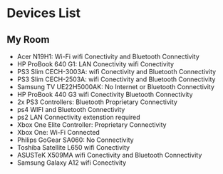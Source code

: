 # Devices List

## My Room
- Acer N19H1: Wi-Fi wifi Conectivity and Bluetooth Connectivity
- HP ProBook 640 G1: LAN Conectivity wifi Conectivity
- PS3 Slim CECH-3003A: wifi Conectivity and Bluetooth Connectivity
- PS3 Slim CECH-2503A: wifi Conectivity and Bluetooth Connectivity
- Samsung TV UE22H5000AK: No Internet or Bluetooth Connectivity
- HP ProBook 440 G3 wifi Conectivity Bluetooth Connectivity
- 2x PS3 Controllers: Bluetooth Proprietary Connectivity
- ps4 WIFI and Bluetooth Connectivity
- ps2 LAN Connectivity extenstion required  
- Xbox One Elite Controller: Proprietary Connectivity
- Xbox One: Wi-Fi Connected
- Philips GoGear SA060: No Connectivity
- Toshiba Satellite L650 wifi Conectivity
- ASUSTeK X509MA wifi Conectivity and Bluetooth Connectivity
- Samsung Galaxy A12 wifi Conectivity
